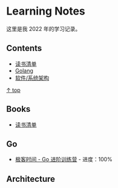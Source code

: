 # Learning Notes

这里是我 2022 年的学习记录。

## Contents

- [读书清单](#books)
- [Golang](#go)
- [软件/系统架构](#architecture)

[↑ top](#contents)


## Books

- [读书清单](./books.md)


## Go

- [极客时间 - Go 进阶训练营](./go/geekbang-go/README.md) - 进度：100%


## Architecture
